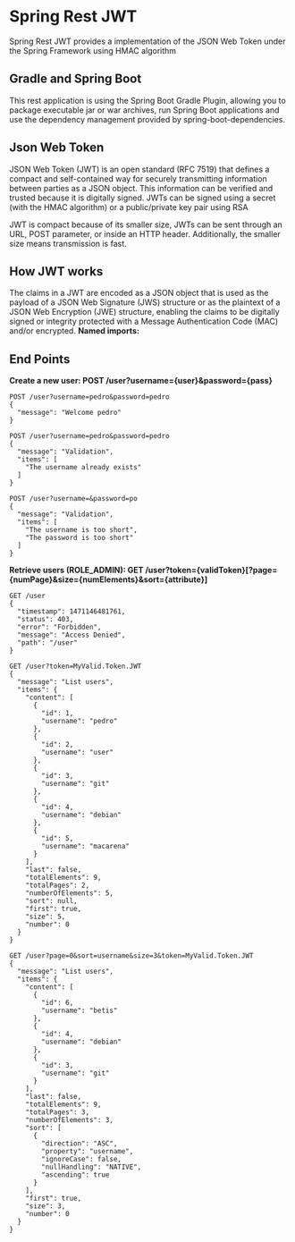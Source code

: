 # Spring Rest JWT

Spring Rest JWT provides a implementation of the JSON Web Token under the Spring Framework using HMAC algorithm

## Gradle and Spring Boot 
This rest application is using the Spring Boot Gradle Plugin, allowing you to package executable jar or war archives, run Spring Boot applications and use the dependency management provided by spring-boot-dependencies.

## Json Web Token
JSON Web Token (JWT) is an open standard (RFC 7519) that defines a compact and self-contained way for securely transmitting information between parties as a JSON object. This information can be verified and trusted because it is digitally signed. JWTs can be signed using a secret (with the HMAC algorithm) or a public/private key pair using RSA

JWT is compact because of its smaller size, JWTs can be sent through an URL, POST parameter, or inside an HTTP header. Additionally, the smaller size means transmission is fast.

## How JWT works
The claims in a JWT are encoded as a JSON object that is used as the payload of a JSON Web Signature (JWS) structure or as the plaintext of a JSON Web Encryption (JWE) structure, enabling the claims to be digitally signed or integrity protected with a Message Authentication Code (MAC) and/or encrypted.
**Named imports:**

## End Points
**Create a new user: POST /user?username={user}&password={pass}**
```
POST /user?username=pedro&password=pedro
{
  "message": "Welcome pedro"
}
```
```
POST /user?username=pedro&password=pedro
{
  "message": "Validation",
  "items": [
    "The username already exists"
  ]
}
```
```
POST /user?username=&password=po
{
  "message": "Validation",
  "items": [
    "The username is too short",
    "The password is too short"
  ]
}
```

**Retrieve users (ROLE_ADMIN): GET /user?token={validToken}[?page={numPage}&size={numElements}&sort={attribute}]**
```
GET /user
{
  "timestamp": 1471146481761,
  "status": 403,
  "error": "Forbidden",
  "message": "Access Denied",
  "path": "/user"
}
```
```
GET /user?token=MyValid.Token.JWT
{
  "message": "List users",
  "items": {
    "content": [
      {
        "id": 1,
        "username": "pedro"
      },
      {
        "id": 2,
        "username": "user"
      },
      {
        "id": 3,
        "username": "git"
      },
      {
        "id": 4,
        "username": "debian"
      },
      {
        "id": 5,
        "username": "macarena"
      }
    ],
    "last": false,
    "totalElements": 9,
    "totalPages": 2,
    "numberOfElements": 5,
    "sort": null,
    "first": true,
    "size": 5,
    "number": 0
  }
}
```
```
GET /user?page=0&sort=username&size=3&token=MyValid.Token.JWT
{
  "message": "List users",
  "items": {
    "content": [
      {
        "id": 6,
        "username": "betis"
      },
      {
        "id": 4,
        "username": "debian"
      },
      {
        "id": 3,
        "username": "git"
      }
    ],
    "last": false,
    "totalElements": 9,
    "totalPages": 3,
    "numberOfElements": 3,
    "sort": [
      {
        "direction": "ASC",
        "property": "username",
        "ignoreCase": false,
        "nullHandling": "NATIVE",
        "ascending": true
      }
    ],
    "first": true,
    "size": 3,
    "number": 0
  }
}
```